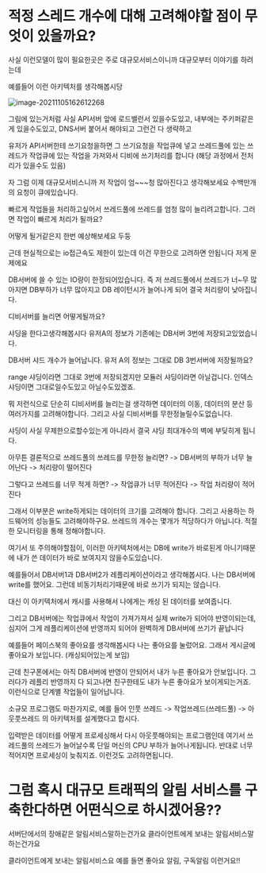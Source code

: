 # 적정 스레드 개수에 대해 고려해야할 점이 무엇이 있을까요?

사실 이런모델이 많이 필요한곳은 주로 대규모서비스이니까 대규모부터 이야기를 하려는데

예를들어 이런 아키텍처를 생각해봅시당

![image-20211105162612268](https://user-images.githubusercontent.com/58545240/140474893-b7175208-38e1-49b4-80ca-a365aee85133.png)

그림에 있는거처럼 사실 API서버 앞에 로드밸런서 있을수도있고, 내부에는 주키퍼같은게 있을수도있고, DNS서버 붙어서 해야되고 그런건 다 생략하고

유저가 API서버한테 쓰기요청을하면 그 쓰기요청을 작업큐에 넣고 쓰레드풀에 있는 쓰레드가 작업큐에 있는 작업을 가져와서 디비에 쓰기처리를 합니다 (해당 과정에서 전처리가 있을수도 있음)

자 그럼 이제 대규모서비스니까 저 작업이 엄~~~청 많아진다고 생각해보세요 수백만개의 요청이 큐에있습니다.

빠르게 작업들을 처리하고싶어서 쓰레드풀에 쓰레드를 엄청 많이 늘리려고합니다. 그러면 작업이 빠르게 처리가 될까요?

어떻게 될거같은지 한번 예상해보세요 두둥

근데 현실적으로는 io접근속도 제한이 있는데 이건 무한으로 고려하면 안됩니다 저게 문제에요



DB서버에 쓸 수 있는 IO량이 한정되어있습니다. 즉 저 쓰레드풀에서 쓰레드가 너~무 많아지면 DB부하가 너무 많아지고 DB 레이턴시가 늘어나게 되어 결국 처리량이 낮아집니다.



디비서버를 늘리면 어떻게될까요?



샤딩을 한다고생각해봅시다 유저A의 정보가 기존에는 DB서버 3번에 저장되고있었습니다.

DB서버 샤드 개수가 늘어납니다. 유저 A의 정보는 그대로 DB 3번서버에 저장될까요?



range 샤딩이라면 그대로 3번에 저장되겠지만 모듈러 샤딩이라면 아닐겁니다. 인덱스 샤딩이면 그대로일수도있고 아닐수도있겠죠.

뭐 저런식으로 단순히 디비서버를 늘리는걸 생각하면 데이터의 이동, 데이터의 분산 등 여러가지를 고려해야합니다. 그리고 사실 디비서버를 무한정늘릴수도없습니다.

샤딩이 사실 무제한으로할수있는게 아니라서 결국 샤딩 최대개수의 벽에 부딪히게 됩니다. 



아무튼 결론적으로 쓰레드풀의 쓰레드를 무한정 늘리면? -> DB서버의 부하가 너무 늘어난다 -> 처리량이 떨어진다

그렇다고 쓰레드를 너무 적게 하면? -> 작업큐가 너무 적어진다 -> 작업 처리량이 적어진다



그래서 이부분은 write하게되는 데이터의 크기를 고려해야 합니다. 그리고 사용하는 하드웨어의 성능들도 고려해야하구요. 쓰레드의 개수는 몇개가 적당하다가 아닙니다. 적절한 모니터링을 통해 정해야합니다.

여기서 또 주의해야할점이, 이러한 아키텍처에서는 DB에 write가 바로된게 아니기때문에 내가 쓴 데이터가 바로 보여지지 않을수도있습니다.

예를들어서 DB서버1과 DB서버2가 레플리케이션이라고 생각해봅시다. 나는 DB서버에 write를 했어요. 그런데 비동기처리기때문에 바로 쓰기가 되지는 않습니다.

대신 이 아키텍처에서 캐시를 사용해서 나에게는 캐싱 된 데이터를 보여줍니다.



그리고 DB서버에는 작업큐에서 작업이 가져가져서 실제 write가 되어야 반영이되는데, 심지어 그게 레플리케이션에 반영까지 되어야 완벽하게 DB서버에 쓰기가 끝납니다

예를들어 페이스북의 좋아요를 생각해봅시다 나는 좋아요를 눌렀어요. 그래서 게시글에 좋아요가 보입니다. (캐싱되어있는게 보임)

근데 친구폰에서는 아직 DB서버에 반영이 안되어서 내가 누른 좋아요가 안보입니다. 그러다가 레플리 반영까지 다 되고나면 친구한테도 내가 누른 좋아요가 보이게되는거죠. 이런식으로 단계별 작업들이 일어납니다.

 

소규모 프로그램도 마찬가지로, 예를 들어
인풋 쓰레드 -> 작업쓰레드(쓰레드풀) -> 아웃풋쓰레드
의 아키텍처를 설계했다고 합시다.

입력받은 데이터를 어떻게 프로세싱해서 다시 아웃풋해야되는 프로그램인데
여기서 쓰레드풀의 쓰레드가 늘어날수록 단일 머신의 CPU 부하가 늘어나게됩니다. 반대로 너무 적어지면 프로세싱이 늦춰지죠. 이런것도 고려하면됩니다.



# 그럼 혹시 대규모 트래픽의 알림 서비스를 구축한다하면 어떤식으로 하시겠어용??

서버단에서의 장애같은 알림서비스말하는건가요 클라이언트에게 보내는 알림서비스말하는건가요

클라이언트에게 보내는 알림서비스요 예를 들면 좋아요 알림, 구독알림 이런거요!!